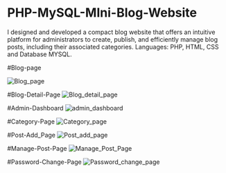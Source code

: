 # PHP-MySQL-MIni-Blog-Website


I designed and developed a compact blog website that offers an intuitive platform for administrators to create, publish, and efficiently manage blog posts, including their associated categories.
Languages: PHP, HTML, CSS and Database MYSQL.


#Blog-page

![Blog_page](https://github.com/Ayush-Gupta5/PHP-MySQL-MIni-Blog-Website/assets/143918681/6dd328fc-9954-4019-8281-2da938e5620c)


#Blog-Detail-Page
![Blog_detail_page](https://github.com/Ayush-Gupta5/PHP-MySQL-MIni-Blog-Website/assets/143918681/caf6ffca-647f-4ae4-9bc5-06a63f3478d6)



#Admin-Dashboard
![admin_dashboard](https://github.com/Ayush-Gupta5/PHP-MySQL-MIni-Blog-Website/assets/143918681/0372a304-f106-4d8b-89a1-d21c2d909eb4)


#Category-Page
![Category_page](https://github.com/Ayush-Gupta5/PHP-MySQL-MIni-Blog-Website/assets/143918681/ebd7a4b2-43b3-4758-bbc8-c4802347f547)


#Post-Add_Page
![Post_add_page](https://github.com/Ayush-Gupta5/PHP-MySQL-MIni-Blog-Website/assets/143918681/b66ae932-3e7c-4d83-bec0-4f4974be0971)


#Manage-Post-Page
![Manage_Post_Page](https://github.com/Ayush-Gupta5/PHP-MySQL-MIni-Blog-Website/assets/143918681/2cc6d1f8-91d9-44f6-a98f-b08cabffbba3)


#Password-Change-Page
![Password_change_page](https://github.com/Ayush-Gupta5/PHP-MySQL-MIni-Blog-Website/assets/143918681/bd1f5f37-a3f4-42a8-a63a-0bcecc3d02a1)





